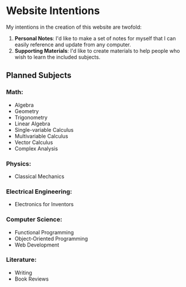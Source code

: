 # Website Intentions

My intentions in the creation of this website are twofold:

1. **Personal Notes**: I'd like to make a set of notes for myself that I can easily reference and update from any computer.
2. **Supporting Materials**: I'd like to create materials to help people who wish to learn the included subjects.

## Planned Subjects

### Math:
- Algebra
- Geometry
- Trigonometry
- Linear Algebra
- Single-variable Calculus
- Multivariable Calculus
- Vector Calculus
- Complex Analysis

### Physics:
- Classical Mechanics

### Electrical Engineering:
- Electronics for Inventors

### Computer Science:
- Functional Programming
- Object-Oriented Programming
- Web Development

### Literature:
- Writing
- Book Reviews
